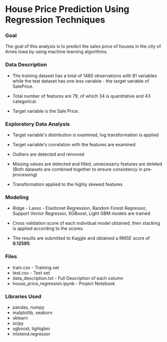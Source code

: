# House Price Prediction Using Regression Techniques

### Goal
The goal of this analysis is to predict the sales price of houses in the city of Ames Iowa by using machine learning algorithms.

### Data Description
* The training dataset has a total of 1460 observations with 81 variables while the test dataset has one less variable - the target variable of SalePrice. 

* Total number of features are 79, of which 34 is quantitative and 43 categorical.

* Target variable is the Sale Price.

### Exploratory Data Analysis
* Target variable's distribution is examined, log transformation is applied

* Target variable's correlation with the features are examined

* Outliers are detected and removed

* Missing values are detected and filled, unnecesarry features are deleted (Both datasets are combined together to ensure consistency in pre-processing)

* Transformation applied to the highly skewed features

### Modeling
* Ridge - Lasso - Elasticnet Regression, Random Forest Regressor, Support Vector Regressor, XGBoost, Light GBM models are trained

* Cross validation score of each individual model obtained, then stacking is applied according to the scores.

* The results are submitted to Kaggle and obtained a RMSE score of **0.12595**.

### Files
* train.csv - Training set
* test.csv - Test set
* data_description.txt - Full Description of each column
* house_price_regression.ipynb - Project Notebook

### Libraries Used
* pandas, numpy
* matplotlib, seaborn
* sklearn
* scipy
* xgboost, lightgbm
* mlxtend.regressor

